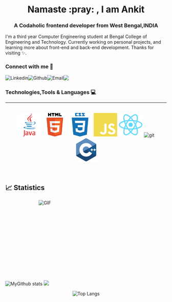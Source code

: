 <h1 align="center">Namaste :pray:	, I am Ankit</h1>
<h3 align="center">A Codaholic frontend developer from West Bengal,INDIA</h3>

I'm a third year Computer Engineering student at Bengal College of Engineering and Technology. Currently working on personal projects, and learning more about front-end and back-end development. Thanks for visiting ✨.


### Connect with me :electric_plug:	

[<img align="left" alt="Linkedin" src="https://img.shields.io/badge/LinkedIn-0077B5?style=for-the-badge&logo=linkedin&logoColor=white" />](https://www.linkedin.com/in/ankit-ghosal-148863205/)
[<img align="left" alt="Github" src="https://img.shields.io/badge/GitHub-100000?style=for-the-badge&logo=github&logoColor=white" />](https://github.com/ankitbhoi)
[<img align="left" alt="Email" src="https://img.shields.io/badge/Gmail-D14836?style=for-the-badge&logo=gmail&logoColor=white" />](ankitghosal2002@gmail.com)

![](https://visitor-badge.glitch.me/badge?page_id=ankitbhoi)

### Technologies,Tools & Languages :computer:
___________

<div align="center">
                <br>
                    <div align="centre" >  
                      <img src="https://raw.githubusercontent.com/devicons/devicon/master/icons/java/java-original-wordmark.svg" alt="java" width="75" height="75"/>
                      <img src="https://raw.githubusercontent.com/devicons/devicon/master/icons/html5/html5-original-wordmark.svg" alt="html5" width="75" height="75"/> 
			<img src="https://raw.githubusercontent.com/devicons/devicon/1119b9f84c0290e0f0b38982099a2bd027a48bf1/icons/css3/css3-plain-wordmark.svg" alt="css3" width="75" height="75"/>
                      <img src="https://raw.githubusercontent.com/devicons/devicon/1119b9f84c0290e0f0b38982099a2bd027a48bf1/icons/javascript/javascript-plain.svg" alt="js" width="75" height="75"/>
                      <img src="https://raw.githubusercontent.com/devicons/devicon/master/icons/react/react-original.svg" alt="react" width="75" height="75"/>
                      <img src="https://www.vectorlogo.zone/logos/git-scm/git-scm-icon.svg" alt="git" width="75" height="75"/>  
                      <img src="https://raw.githubusercontent.com/github/explore/180320cffc25f4ed1bbdfd33d4db3a66eeeeb358/topics/cpp/cpp.png" alt="c++" width="75" height="75"/>  
                    </div>
</div>
<br>
<br>

## 📈 Statistics
<img align="right" alt="GIF" src="https://i.postimg.cc/QN7XsLnK/code.gif" width="400" height="250" />
<br>
<p align="left">
  <img width="48%" src="https://github-readme-stats.vercel.app/api?username=ankitbhoi&count_private=true&theme=dark&show_icons=true" alt="MyGithub stats" />
  <img width="48%" src="https://github-readme-streak-stats.herokuapp.com/?user=ankitbhoi&hide_border=true&theme=dark&show_icons=true" />
</p>

<div align = "center">
  
  ![Top Langs](https://github-readme-stats.vercel.app/api/top-langs/?username=ankitbhoi&theme=dark&layout=compact)

</div
